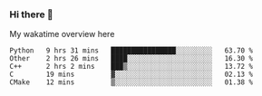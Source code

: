 ### Hi there 👋

<!--
**Jassy930/Jassy930** is a ✨ _special_ ✨ repository because its `README.md` (this file) appears on your GitHub profile.

Here are some ideas to get you started:

- 🔭 I’m currently working on ...
- 🌱 I’m currently learning ...
- 👯 I’m looking to collaborate on ...
- 🤔 I’m looking for help with ...
- 💬 Ask me about ...
- 📫 How to reach me: ...
- 😄 Pronouns: ...
- ⚡ Fun fact: ...
-->

My wakatime overview here
<!--START_SECTION:waka-->
```text
Python   9 hrs 31 mins   ████████████████░░░░░░░░░   63.70 % 
Other    2 hrs 26 mins   ████░░░░░░░░░░░░░░░░░░░░░   16.30 % 
C++      2 hrs 2 mins    ███▒░░░░░░░░░░░░░░░░░░░░░   13.72 % 
C        19 mins         ▓░░░░░░░░░░░░░░░░░░░░░░░░   02.13 % 
CMake    12 mins         ▒░░░░░░░░░░░░░░░░░░░░░░░░   01.38 % 
```
<!--END_SECTION:waka-->
